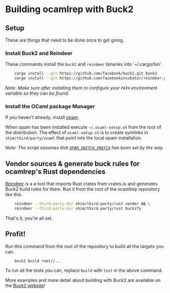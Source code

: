# Building ocamlrep with Buck2

## Setup

These are things that need to be done once to get going.

### Install Buck2 and Reindeer

These commands install the `buck2` and `reindeer` binaries into '~/.cargo/bin'.
```bash
    cargo install --git https://github.com/facebook/buck2.git buck2
    cargo install --git https://github.com/facebookincubator/reindeer.git reindeer
```

*Note: Make sure after installing them to configure your `PATH` environment variable so they can be found.*

### Install the OCaml package Manager

If you haven't already, install [opam](https://opam.ocaml.org/).

When opam has been installed execute `~/.ocaml-setup.sh` from the root of the distribution. The effect of `ocaml-setup.sh` is to create symlinks in `shim/third/party/ocaml` that point into the local opam installation.

*Note: The script assumes that [`OPAM_SWITCH_PREFIX`](https://opam.ocaml.org/doc/Manual.html#Switches) has been set by the way.*

## Vendor sources & generate buck rules for ocamlrep's Rust dependencies

[Reindeer](https://github.com/facebookincubator/reindeer) is a a tool that imports Rust crates from crates.io and generates Buck2 build rules for them. Run it from the root of the ocamlrep repository like this.
```bash
    reindeer --third-party-dir shim/third-party/rust vendor && \
    reindeer --third-party-dir shim/third-party/rust buckify
```

That's it, you're all set.

## Profit!

Run this command from the root of the repository to build all the targets you can.
```
    buck2 build root//...
```
To run all the tests you can, replace `build` with `test` in the above command.

More examples and more detail about building with Buck2 are available on the [Buck2 website](https://buck2.build/)!
